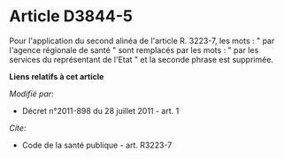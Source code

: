 # Article D3844-5

Pour l'application du second alinéa de l'article R. 3223-7, les mots : " par l'agence régionale de santé " sont remplacés par
les mots : " par les services du représentant de l'Etat " et la seconde phrase est supprimée.

**Liens relatifs à cet article**

_Modifié par_:

  - Décret n°2011-898 du 28 juillet 2011 - art. 1

_Cite_:

  - Code de la santé publique - art. R3223-7
